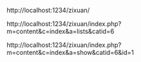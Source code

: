 http://localhost:1234/zixuan/


http://localhost:1234/zixuan/index.php?m=content&c=index&a=lists&catid=6


http://localhost:1234/zixuan/index.php?m=content&c=index&a=show&catid=6&id=1
